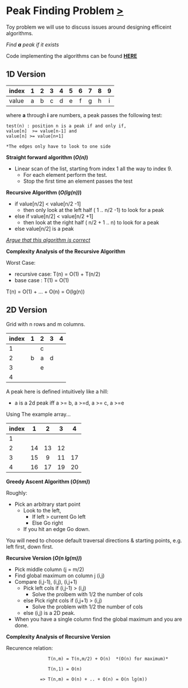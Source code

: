 Peak Finding Problem [>](./lect2.md)
====================
Toy problem we will use to discuss issues around designing efficeint algorithms. 

*Find __a__ peak if it exists* 

Code implementing the algorithms can be found [**HERE**](../../src/algorithms/peak_finding/peak.cpp)


1D Version
----------

| index | 1 | 2 | 3 | 4 | 5 | 6 | 7 | 8 | 9 |
|:----- |:-:|:-:|:-:|:-:|:-:|:-:|:-:|:-:|:-:|
| value | a | b | c | d | e | f | g | h | i |

where **a** through **i** are numbers, a peak passes the following test:

```
test(n) : position n is a peak if and only if, 
value[n]  >= value[n-1] and 
value[n] >= value[n+1]

*The edges only have to look to one side
```

**Straight forward algorithm (*O(n)*)**

* Linear scan of the list, starting from index 1 all the way to index 9.
  * For each element perform the test.
  * Stop the first time an element passes the test

**Recursive Algorithm (*O(lg(n))*)**

* if value[n/2] < value[n/2 -1]
  * then only look at the left half ( 1 .. n/2 -1) to look for a peak
* else if value[n/2] < value[n/2 +1] 
  * then look at the right half ( n/2 + 1 .. n) to look for a peak
* else value[n/2] is a peak 

[*Argue that this algorithm is correct*](./prob_set1.pdf)

**Complexity Analysis of the Recursive Algorithm**

Worst Case:
* recursive case: T(n) = O(1) + T(n/2)
* base case :     T(1) = O(1)

T(n) = O(1) + ... + O(n) = O(lg(n))



2D Version
----------
Grid with n rows and m columns.

| index | 1 | 2 | 3 | 4 |
|:----- |:-:|:-:|:-:|:-:|
| 1     |   | c |   |   |
| 2     | b | a | d |   |
| 3     |   | e |   |   |
| 4     |   |   |   |   |

A peak here is defined intuitively like a hill:
 * a is a 2d peak iff a >= b, a >=d, a >= c, a >=e

Using The example array...

| index |  1 |  2 |  3 |  4 |
|:----- |:--:|:--:|:--:|:--:|
| 1     |    |    |    |    |
| 2     | 14 | 13 | 12 |    |
| 3     | 15 | 9  | 11 | 17 |
| 4     | 16 | 17 | 19 | 20 |


**Greedy Ascent Algorithm (*O(nm)*)** 

Roughly:
* Pick an arbitrary start point
  * Look to the left, 
    * If left > current Go left
    * Else Go right
  * If you hit an edge Go down.

You will need to choose default traversal directions & starting points, e.g. left
first, down first.

**Recursive Version (*O(n lg(m))*)**  

* Pick middle column (j = m/2)
* Find global maximum on column j (i,j)
* Compare (i,j-1), (i,j), (i,j+1)
  * Pick left cols if (i,j-1) > (i,j)
    * Solve the prolbem with 1/2 the number of cols
  * else Pick right cols if (i,j+1) > (i,j)
    * Solve the problem with 1/2 the number of cols
  * else (i,j) is a 2D peak.
* When you have a single column find the global maximum and you are done.

**Complexity Analysis of Recursive Version**

Recurence relation: 

                    T(n,m) = T(n,m/2) + O(n)  *(O(n) for maximum)*

                    T(n,1) = O(n)

                 => T(n,m) = O(n) + .. + O(n) = O(n lg(m))




